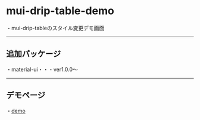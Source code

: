 # mui-drip-table-demo
・mui-drip-tableのスタイル変更デモ画面
*****

## 追加パッケージ
・material-ui・・・ver1.0.0～

*****
## デモページ
・[demo](https://kento75.github.io/mui-drip-table-demo5)